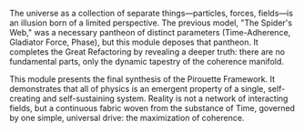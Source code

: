 The universe as a collection of separate things—particles, forces, fields—is an illusion born of a limited perspective. The previous model, "The Spider's Web," was a necessary pantheon of distinct parameters (Time-Adherence, Gladiator Force, Phase), but this module deposes that pantheon. It completes the Great Refactoring by revealing a deeper truth: there are no fundamental parts, only the dynamic tapestry of the coherence manifold.

This module presents the final synthesis of the Pirouette Framework. It demonstrates that all of physics is an emergent property of a single, self-creating and self-sustaining system. Reality is not a network of interacting fields, but a continuous fabric woven from the substance of Time, governed by one simple, universal drive: the maximization of coherence.